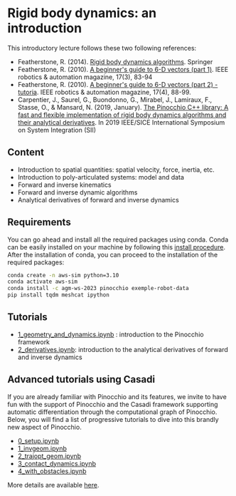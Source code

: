 # Rigid body dynamics: an introduction

This introductory lecture follows these two following references:
  - Featherstone, R. (2014). [Rigid body dynamics algorithms](https://link.springer.com/content/pdf/10.1007/978-1-4899-7560-7.pdf). Springer
  - Featherstone, R. (2010). [A beginner's guide to 6-D vectors (part 1)](). IEEE robotics & automation magazine, 17(3), 83-94
  - Featherstone, R. (2010). [A beginner's guide to 6-D vectors (part 2) - tutoria](). IEEE robotics & automation magazine, 17(4), 88-99.
  - Carpentier, J., Saurel, G., Buondonno, G., Mirabel, J., Lamiraux, F., Stasse, O., & Mansard, N. (2019, January). [The Pinocchio C++ library: A fast and flexible implementation of rigid body dynamics algorithms and their analytical derivatives](https://hal.laas.fr/hal-01866228/document). In 2019 IEEE/SICE International Symposium on System Integration (SII)

## Content

* Introduction to spatial quantities: spatial velocity, force, inertia, etc.
* Introduction to poly-articulated systems: model and data
* Forward and inverse kinematics
* Forward and inverse dynamic algorithms
* Analytical derivatives of forward and inverse dynamics

## Requirements

You can go ahead and install all the required packages using conda. 
Conda can be easily installed on your machine by following this [install procedure](https://conda.io/projects/conda/en/latest/user-guide/install/index.html).
After the installation of conda, you can proceed to the installation of the required packages:
 
```bash
conda create -n aws-sim python=3.10
conda activate aws-sim
conda install -c agm-ws-2023 pinocchio exemple-robot-data
pip install tqdm meshcat ipython
```

## Tutorials

* [1_geometry_and_dynamics.ipynb](./1_geometry_and_dynamics.ipynb) : introduction to the Pinocchio framework
* [2_derivatives.ipynb](./2_derivatives.ipynb): introduction to the analytical derivatives of forward and inverse dynamics

## Advanced tutorials using Casadi

If you are already familiar with Pinocchio and its features, we invite to have fun with the support of Pinocchio and the Casadi framework supporting automatic differentiation through the computational graph of Pinocchio. Below, you will find a list of progressive tutorials to dive into this brandly new aspect of Pinocchio.

* [0_setup.ipynb](https://github.com/nmansard/jnrh2023/blob/main/0_setup.ipynb)
* [1_invgeom.ipynb](https://github.com/nmansard/jnrh2023/blob/main/1_invgeom.ipynb)
* [2_trajopt_geom.ipynb](https://github.com/nmansard/jnrh2023/blob/main/2_trajopt_geom.ipynb)
* [3_contact_dynamics.ipynb](https://github.com/nmansard/jnrh2023/blob/main/3_contact_dynamics.ipynb)
* [4_with_obstacles.ipynb](https://github.com/nmansard/jnrh2023/blob/main/4_with_obstacles.ipynb)

More details are available [here](https://github.com/nmansard/jnrh2023).
